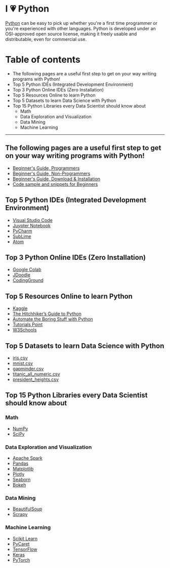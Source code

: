 # I  :heartpulse:  Python
  [Python](https://www.python.org/) can be easy to pick up whether you're a first time programmer or you're experienced with other languages.
Python is developed under an OSI-approved open source license, making it freely usable and distributable, even for commercial use.
# Table of contents
  - The following pages are a useful first step to get on your way writing programs with Python!
  - Top 5 Python IDEs (Integrated Development Environment)
  - Top 3 Python Online IDEs (Zero Installation)
  - Top 5 Resources Online to learn Python
  - Top 5 Datasets to learn Data Science with Python
  - Top 15 Python Libraries every Data Scientist should know about
    * Math
    * Data Exploration and Visualization
    * Data Mining
    * Machine Learning      
-----

## The following pages are a useful first step to get on your way writing programs with Python!
- [ Beginner's Guide, Programmers ](https://wiki.python.org/moin/BeginnersGuide/Programmers)
- [ Beginner's Guide, Non-Programmers ](https://wiki.python.org/moin/BeginnersGuide/NonProgrammers)
- [ Beginner's Guide, Download & Installation ](https://wiki.python.org/moin/BeginnersGuide/Download)
- [ Code sample and snippets for Beginners ](https://wiki.python.org/moin/BeginnersGuide/Examples)

## Top 5 Python IDEs (Integrated Development Environment)
- [ Visual Studio Code ](https://code.visualstudio.com/)
- [ Juypter Notebook ](https://jupyter.org/)
- [ PyCharm ](https://www.jetbrains.com/pycharm/)
- [ SubLime ](https://www.sublimetext.com/)
- [ Atom ](https://atom.io/)

## Top 3 Python Online IDEs (Zero Installation)
- [ Google Colab ](https://colab.research.google.com/)
- [ JDoodle ](https://www.jdoodle.com/python3-programming-online/)
- [ CodingGround ](https://www.tutorialspoint.com/execute_python3_online.php)

## Top 5 Resources Online to learn Python
- [ Kaggle ](https://www.kaggle.com/learn/python)
- [ The Hitchhiker’s Guide to Python ](https://docs.python-guide.org/)
- [ Automate the Boring Stuff with Python ](https://automatetheboringstuff.com/)
- [ Tutorials Point ](https://www.tutorialspoint.com/python/index.htm)
- [ W3Schools ](https://www.w3schools.com/python/)

## Top 5 Datasets to learn Data Science with Python 
- [ iris.csv ](https://github.com/profHajal/datasets/blob/main/iris.csv)
- [ mnist.csv ](https://github.com/profHajal/datasets/blob/main/mnist.csv)
- [ gapminder.csv ](https://github.com/profHajal/datasets/blob/main/gapminder.csv)
- [ titanic_all_numeric.csv ](https://github.com/profHajal/datasets/blob/main/titanic_all_numeric.csv)
- [ president_heights.csv ](https://github.com/profHajal/datasets/blob/main/president_heights.csv)

## Top 15 Python Libraries every Data Scientist should know about
### Math
 - [ NumPy ](https://github.com/numpy/numpy)
 - [ SciPy ](https://github.com/scipy/scipy)
### Data Exploration and Visualization
 - [ Apache Spark ](https://github.com/apache/spark)
 - [ Pandas ](https://github.com/pandas-dev/pandas)
 - [ Matplotlib ](https://github.com/matplotlib/matplotlib)
 - [ Plotly ](https://github.com/plotly/plotly.py)
 - [ Seaborn ](https://github.com/mwaskom/seaborn)
 - [Bokeh](https://github.com/bokeh/bokeh)
### Data Mining
 - [ BeautifulSoup ](https://pypi.org/project/beautifulsoup4/)
 - [ Scrapy ](https://github.com/scrapy/scrapy)
### Machine Learning
 - [ Scikit Learn ](https://github.com/scikit-learn/scikit-learn)
 - [ PyCaret ](https://github.com/pycaret/pycaret)
 - [ TensorFlow ](https://github.com/tensorflow/tensorflow)
 - [ Keras ](https://github.com/keras-team/keras)
 - [ PyTorch ](https://github.com/pytorch/pytorch)

